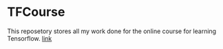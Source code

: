# TFCourse
This reposetory stores all my work done for the online course for learning Tensorflow. [link](https://www.udemy.com/course/tensorflow-developer-certificate-machine-learning-zero-to-mastery/)
